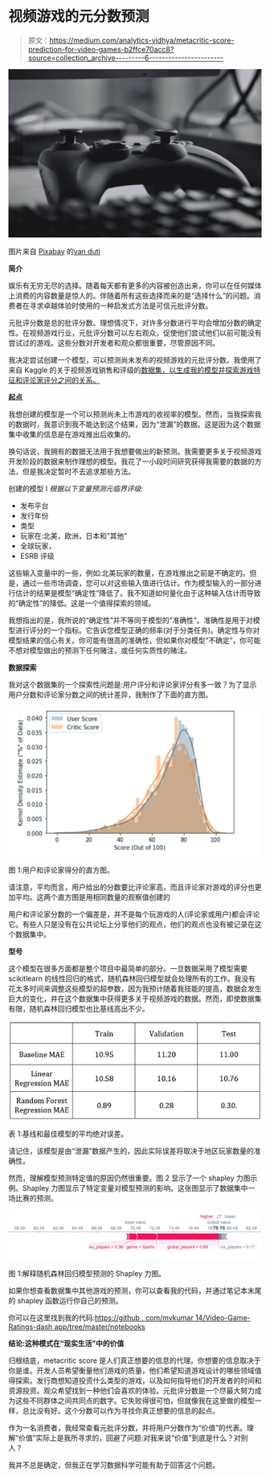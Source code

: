 # 视频游戏的元分数预测

> 原文：<https://medium.com/analytics-vidhya/metacritic-score-prediction-for-video-games-b2ffce70acc8?source=collection_archive---------6----------------------->

![](img/e37da3ccdbae53b17471014024d3ec41.png)

图片来自 [Pixabay](https://pixabay.com/) 的[van duti](https://pixabay.com/users/vandulti-8204949/?tab=latest)

**简介**

娱乐有无穷无尽的选择。随着每天都有更多的内容被创造出来，你可以在任何媒体上消费的内容数量是惊人的。伴随着所有这些选择而来的是“选择什么”的问题。消费者在寻求卓越体验时使用的一种启发式方法是可信元批评分数。

元批评分数是总的批评分数。理想情况下，对许多分数进行平均会增加分数的确定性。在视频游戏行业，元批评分数可以左右观众，促使他们尝试他们以前可能没有尝试过的游戏。这些分数对开发者和观众都很重要，尽管原因不同。

我决定尝试创建一个模型，可以预测尚未发布的视频游戏的元批评分数。我使用了来自 Kaggle 的关于视频游戏销售和评级的[数据集，以生成我的模型并探索游戏特征和评论家评分之间的关系。](https://www.kaggle.com/rush4ratio/video-game-sales-with-ratings)

**起点**

我想创建的模型是一个可以预测尚未上市游戏的收视率的模型。然而，当我探索我的数据时，我意识到我不能达到这个结果，因为“泄漏”的数据。这是因为这个数据集中收集的信息是在游戏推出后收集的。

换句话说，我拥有的数据无法用于我想要做出的新预测。我需要更多关于视频游戏开发阶段的数据来制作理想的模型。我花了一小段时间研究获得我需要的数据的方法，但是我决定暂时不去追求那些方法。

创建的模型 I *根据以下变量预测元临界评级:*

*   发布平台
*   发行年份
*   类型
*   玩家在:北美，欧洲，日本和“其他”
*   全球玩家，
*   ESRB 评级

这些输入变量中的一些，例如:北美玩家的数量，在游戏推出之前是不确定的。但是，通过一些市场调查，您可以对这些输入值进行估计。作为模型输入的一部分进行估计的结果是模型“确定性”降低了。我不知道如何量化由于这种输入估计而导致的“确定性”的降低。这是一个值得探索的领域。

我想指出的是，我所说的“确定性”并不等同于模型的“准确性”。准确性是用于对模型进行评分的一个指标。它告诉您模型正确的频率(对于分类任务)。确定性与你对模型结果的信心有关。你可能有很高的准确性，但如果你对模型“不确定”，你可能不想对模型做出的预测下任何赌注，或任何实质性的赌注。

**数据探索**

我对这个数据集的一个探索性问题是:用户评分和评论家评分有多一致？为了显示用户分数和评论家分数之间的统计差异，我制作了下面的直方图。

![](img/8c9e97bb35deacb19b539bdbeee80779.png)

图 1:用户和评论家得分的直方图。

请注意，平均而言，用户给出的分数要比评论家高，而且评论家对游戏的评分也更加平均。这两个直方图是用相同数量的观察值创建的

用户和评论家分数的一个偏差是，并不是每个玩游戏的人(评论家或用户)都会评论它。有些人只是没有在公共论坛上分享他们的观点，他们的观点也没有被记录在这个数据集中。

**型号**

这个模型在很多方面都是整个项目中最简单的部分。一旦数据采用了模型需要 scikitlearn 的线性回归的格式，随机森林回归模型就会处理所有的工作。我没有花太多时间来调整这些模型的超参数，因为我预计随着我技能的提高，数据会发生巨大的变化，并在这个数据集中获得更多关于视频游戏的数据。然而，即使数据集有限，随机森林回归模型也比基线高出不少。

![](img/43123dd501611b83298d49beebf529de.png)

表 1:基线和最佳模型的平均绝对误差。

请记住，该模型是由“泄漏”数据产生的，因此实际误差将取决于地区玩家数量的准确性。

然而，理解模型预测特定值的原因仍然很重要。图 2 显示了一个 shapley 力图示例。Shapley 力图显示了特定变量对模型预测的影响。这张图显示了数据集中一场比赛的预测。

![](img/a9652f67fb12bfc6914794030cab955f.png)

图 1:解释随机森林回归模型预测的 Shapley 力图。

如果你想查看数据集中其他游戏的预测，你可以查看我的代码，并通过笔记本末尾的 shapley 函数运行你自己的预测。

你可以在这里找到我的代码:[https://github . com/mvkumar 14/Video-Game-Ratings-dash app/tree/master/notebooks](https://github.com/mvkumar14/Video-Game-Ratings-DashApp/tree/master/notebooks)

**结论:这种模式在“现实生活”中的价值**

归根结底，metacritic score 是人们真正想要的信息的代理。你想要的信息取决于你是谁。开发人员希望衡量他们游戏的质量，他们希望知道游戏设计的哪些领域值得探索。发行商想知道投资什么类型的游戏，以及如何指导他们的开发者的时间和资源投资。观众希望找到一种他们会喜欢的体验。元批评分数是一个尽最大努力成为这些不同群体之间共同点的数字。它失败得很可怕，但就像我在这里做的模型一样，总比没有好。这个分数可以作为寻找你真正想要的信息的起点。

作为一名消费者，我经常查看元批评分数，并将用户分数作为“价值”的代表。理解“价值”实际上是我所寻求的，回避了问题:对我来说“价值”到底是什么？对别人？

我并不总是确定，但我正在学习数据科学可能有助于回答这个问题。
